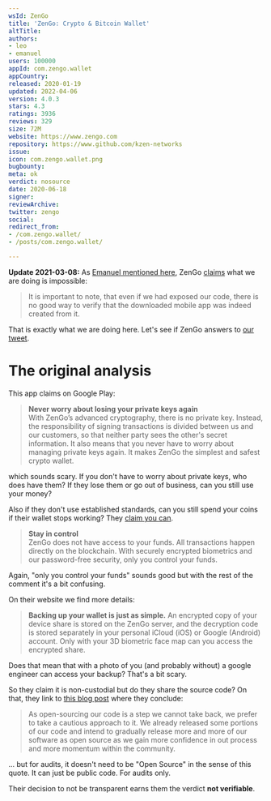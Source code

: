 ```yaml
---
wsId: ZenGo
title: 'ZenGo: Crypto & Bitcoin Wallet'
altTitle: 
authors:
- leo
- emanuel
users: 100000
appId: com.zengo.wallet
appCountry: 
released: 2020-01-19
updated: 2022-04-06
version: 4.0.3
stars: 4.3
ratings: 3936
reviews: 329
size: 72M
website: https://www.zengo.com
repository: https://www.github.com/kzen-networks
issue: 
icon: com.zengo.wallet.png
bugbounty: 
meta: ok
verdict: nosource
date: 2020-06-18
signer: 
reviewArchive: 
twitter: zengo
social: 
redirect_from:
- /com.zengo.wallet/
- /posts/com.zengo.wallet/

---
```


**Update 2021-03-08:** As
[Emanuel mentioned here](https://gitlab.com/walletscrutiny/walletScrutinyCom/-/issues/158),
ZenGo [claims](https://www.zengo.com/zengo-and-open-source/) what we are doing
is impossible:

> It is important to note,
  that even if we had exposed our code, there is no good way to verify that the
  downloaded mobile app was indeed created from it.

That is exactly what we are doing here. Let's see if ZenGo answers to
[our tweet](https://twitter.com/WalletScrutiny/status/1369071552722010121).

# The original analysis

This app claims on Google Play:

> **Never worry about losing your private keys again**<br>
> With ZenGo’s advanced cryptography, there is no private key. Instead, the
  responsibility of signing transactions is divided between us and our
  customers, so that neither party sees the other's secret information. It also
  means that you never have to worry about managing private keys again. It makes
  ZenGo the simplest and safest crypto wallet.

which sounds scary. If you don't have to worry about private keys, who does have
them? If they lose them or go out of business, can you still use your money?

Also if they don't use established standards, can you still spend your coins if
their wallet stops working? They [claim you can](https://zengo.com/?p=1268).

> **Stay in control**<br>
> ZenGo does not have access to your funds. All transactions happen directly on
  the blockchain. With securely encrypted biometrics and our password-free
  security, only you control your funds.

Again, "only you control your funds" sounds good but with the rest of the
comment it's a bit confusing.

On their website we find more details:

> **Backing up your wallet is just as simple.** An encrypted copy of your device
  share is stored on the ZenGo server, and the decryption code is stored
  separately in your personal iCloud (iOS) or Google (Android) account. Only
  with your 3D biometric face map can you access the encrypted share. 

Does that mean that with a photo of you (and probably without) a google engineer
can access your backup? That's a bit scary.

So they claim it is non-custodial but do they share the source code? On that,
they link to
[this blog post](https://medium.com/zengo/zengo-and-open-source-5d0df5c07abf)
where they conclude:

> As open-sourcing our code is a step we cannot take back, we prefer to take a
  cautious approach to it. We already released some portions of our code and
  intend to gradually release more and more of our software as open source as we
  gain more confidence in out process and more momentum within the community.

... but for audits, it doesn't need to be "Open Source" in the sense of this
quote. It can just be public code. For audits only.

Their decision to not be transparent earns them the verdict **not verifiable**.


